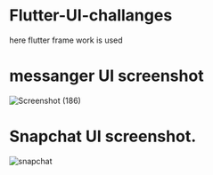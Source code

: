 # Flutter-UI-challanges
 here flutter frame work is used 
 # messanger UI screenshot
![Screenshot (186)](https://user-images.githubusercontent.com/79640658/127745373-89c58b14-457b-4310-8dc1-6b6cf92fbf11.png)
# Snapchat UI screenshot.
![snapchat](https://user-images.githubusercontent.com/79640658/128178052-1c0f6f68-8bb2-4526-8392-abb85f8d23c3.png)
